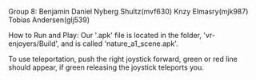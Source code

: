Group 8:
Benjamin Daniel Nyberg Shultz(mvf630)
Knzy Elmasry(mjk987)
Tobias Andersen(glj539)

How to Run and Play:
Our '.apk' file is located in the folder, 'vr-enjoyers/Build', and is called 'nature_a1_scene.apk'.

To use teleportation, push the right joystick forward, green or red line should appear, if green releasing
the joystick teleports you.